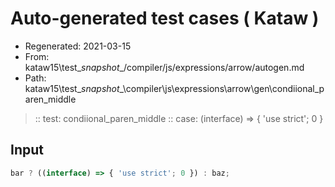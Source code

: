 # Auto-generated test cases ( Kataw )
- Regenerated: 2021-03-15
- From: kataw15\test\__snapshot__/compiler/js/expressions/arrow/autogen.md
- Path: kataw15\test\__snapshot__\compiler\js\expressions\arrow\gen\condiional_paren_middle
> :: test: condiional_paren_middle
> :: case: (interface) => { 'use strict'; 0 }
## Input

`````js
bar ? ((interface) => { 'use strict'; 0 }) : baz;
`````
